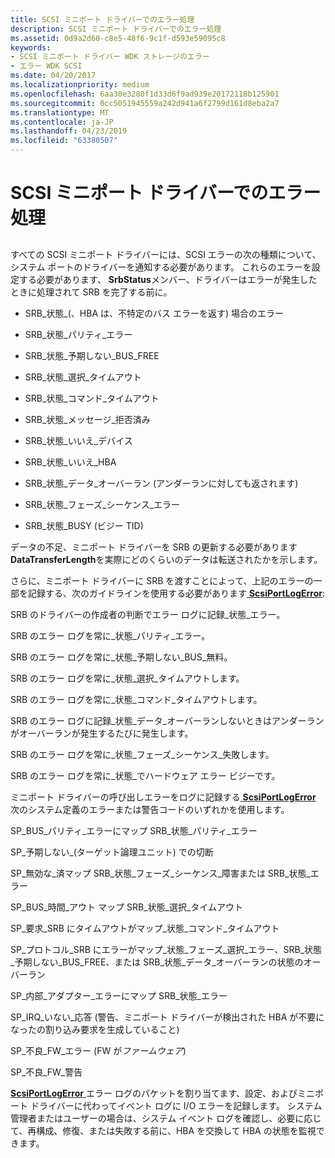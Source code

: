 ```yaml
---
title: SCSI ミニポート ドライバーでのエラー処理
description: SCSI ミニポート ドライバーでのエラー処理
ms.assetid: 0d9a2d60-c8e5-48f6-9c1f-d593e59095c8
keywords:
- SCSI ミニポート ドライバー WDK ストレージのエラー
- エラー WDK SCSI
ms.date: 04/20/2017
ms.localizationpriority: medium
ms.openlocfilehash: 6aa30e3280f1d33d6f9ad939e20172118b125901
ms.sourcegitcommit: 0cc5051945559a242d941a6f2799d161d8eba2a7
ms.translationtype: MT
ms.contentlocale: ja-JP
ms.lasthandoff: 04/23/2019
ms.locfileid: "63380507"
---
```

# <a name="error-handling-in-scsi-miniport-drivers"></a>SCSI ミニポート ドライバーでのエラー処理


## <span id="ddk_error_handling_in_scsi_miniport_drivers_kg"></span><span id="DDK_ERROR_HANDLING_IN_SCSI_MINIPORT_DRIVERS_KG"></span>


すべての SCSI ミニポート ドライバーには、SCSI エラーの次の種類について、システム ポートのドライバーを通知する必要があります。 これらのエラーを設定する必要があります、 **SrbStatus**メンバー、ドライバーはエラーが発生したときに処理されて SRB を完了する前に。

-   SRB\_状態\_(、HBA は、不特定のバス エラーを返す) 場合のエラー

-   SRB\_状態\_パリティ\_エラー

-   SRB\_状態\_予期しない\_BUS\_FREE

-   SRB\_状態\_選択\_タイムアウト

-   SRB\_状態\_コマンド\_タイムアウト

-   SRB\_状態\_メッセージ\_拒否済み

-   SRB\_状態\_いいえ\_デバイス

-   SRB\_状態\_いいえ\_HBA

-   SRB\_状態\_データ\_オーバーラン (アンダーランに対しても返されます)

-   SRB\_状態\_フェーズ\_シーケンス\_エラー

-   SRB\_状態\_BUSY (ビジー TID)

データの不足、ミニポート ドライバーを SRB の更新する必要があります**DataTransferLength**を実際にどのくらいのデータは転送されたかを示します。

さらに、ミニポート ドライバーに SRB を渡すことによって、上記のエラーの一部を記録する、次のガイドラインを使用する必要があります[ **ScsiPortLogError**](https://msdn.microsoft.com/library/windows/hardware/ff564652):

SRB のドライバーの作成者の判断でエラー ログに記録\_状態\_エラー。

SRB のエラー ログを常に\_状態\_パリティ\_エラー。

SRB のエラー ログを常に\_状態\_予期しない\_BUS\_無料。

SRB のエラー ログを常に\_状態\_選択\_タイムアウトします。

SRB のエラー ログを常に\_状態\_コマンド\_タイムアウトします。

SRB のエラー ログに記録\_状態\_データ\_オーバーランしないときはアンダーランがオーバーランが発生するたびに発生します。

SRB のエラー ログを常に\_状態\_フェーズ\_シーケンス\_失敗します。

SRB のエラー ログを常に\_状態\_でハードウェア エラー ビジーです。

ミニポート ドライバーの呼び出しエラーをログに記録する[ **ScsiPortLogError** ](https://msdn.microsoft.com/library/windows/hardware/ff564652)次のシステム定義のエラーまたは警告コードのいずれかを使用します。

SP\_BUS\_パリティ\_エラーにマップ SRB\_状態\_パリティ\_エラー

SP\_予期しない\_(ターゲット論理ユニット) での切断

SP\_無効な\_済マップ SRB\_状態\_フェーズ\_シーケンス\_障害または SRB\_状態\_エラー

SP\_BUS\_時間\_アウト マップ SRB\_状態\_選択\_タイムアウト

SP\_要求\_SRB にタイムアウトがマップ\_状態\_コマンド\_タイムアウト

SP\_プロトコル\_SRB にエラーがマップ\_状態\_フェーズ\_選択\_エラー、SRB\_状態\_予期しない\_BUS\_FREE、または SRB\_状態\_データ\_オーバーランの状態のオーバーラン

SP\_内部\_アダプター\_エラーにマップ SRB\_状態\_エラー

SP\_IRQ\_いない\_応答 (警告、ミニポート ドライバーが検出された HBA が不要になったの割り込み要求を生成していること)

SP\_不良\_FW\_エラー (FW が*ファームウェア*)

SP\_不良\_FW\_警告

[**ScsiPortLogError** ](https://msdn.microsoft.com/library/windows/hardware/ff564652)エラー ログのパケットを割り当てます、設定、およびミニポート ドライバーに代わってイベント ログに I/O エラーを記録します。 システム管理者またはユーザーの場合は、システム イベント ログを確認し、必要に応じて、再構成、修復、または失敗する前に、HBA を交換して HBA の状態を監視できます。

 

 




